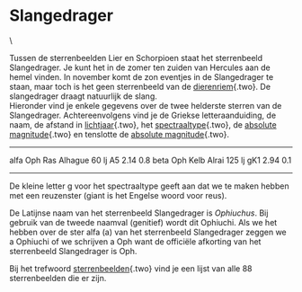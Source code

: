 # Slangedrager

\

Tussen de sterrenbeelden Lier en Schorpioen staat het sterrenbeeld
Slangedrager. Je kunt het in de zomer ten zuiden van Hercules aan de
hemel vinden. In november komt de zon eventjes in de Slangedrager te
staan, maar toch is het geen sterrenbeeld van de
[dierenriem](dierenri.html){.two}. De slangedrager draagt natuurlijk de
slang.\
Hieronder vind je enkele gegevens over de twee helderste sterren van de
Slangedrager. Achtereenvolgens vind je de Griekse letteraanduiding, de
naam, de afstand in [lichtjaar](lichtjaa.html){.two}, het
[spectraaltype](spectraa.html){.two}, de [absolute
magnitude](absolute.html){.two} en tenslotte de [absolute
magnitude](absolute.html){.two}.

  ---------- ------------- -------- ----- ------ -----
  alfa Oph   Ras Alhague   60 lj    A5    2.14   0.8
  beta Oph   Kelb Alrai    125 lj   gK1   2.94   0.1
  ---------- ------------- -------- ----- ------ -----

De kleine letter g voor het spectraaltype geeft aan dat we te maken
hebben met een reuzenster (giant is het Engelse woord voor reus).

De Latijnse naam van het sterrenbeeld Slangedrager is *Ophiuchus*. Bij
gebruik van de tweede naamval (genitief) wordt dit Ophiuchi. Als we het
hebben over de ster alfa (a) van het sterrenbeeld Slangedrager zeggen we
a Ophiuchi of we schrijven a Oph want de officiële afkorting van het
sterrenbeeld Slangedrager is Oph.

Bij het trefwoord [sterrenbeelden](sterrenb.html){.two} vind je een
lijst van alle 88 sterrenbeelden die er zijn.
